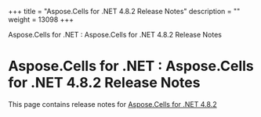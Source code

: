 +++
title = "Aspose.Cells for .NET 4.8.2 Release Notes" 
description = "" 
weight = 13098 
+++

Aspose.Cells for .NET : Aspose.Cells for .NET 4.8.2 Release Notes  

# Aspose.Cells for .NET : Aspose.Cells for .NET 4.8.2 Release Notes


This page contains release notes for [Aspose.Cells for .NET 4.8.2](http://www.aspose.com/downloads/cells/net/new-releases/aspose.cells-for-.net-4.8.2/)


